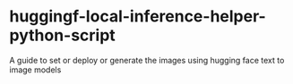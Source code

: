 # huggingf-local-inference-helper-python-script
A guide to set or deploy or generate the images using hugging face text to image models
